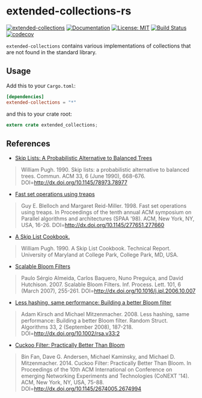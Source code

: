 # extended-collections-rs
[![extended-collections](http://meritbadge.herokuapp.com/extended-collections)](https://crates.io/crates/extended-collections)
[![Documentation](https://docs.rs/extended-collections/badge.svg)](https://docs.rs/extended-collections)
[![License: MIT](https://img.shields.io/badge/License-MIT-yellow.svg)](https://opensource.org/licenses/MIT)
[![Build Status](https://travis-ci.org/jeffrey-xiao/extended-collections-rs.svg?branch=master)](https://travis-ci.org/jeffrey-xiao/extended-collections-rs)
[![codecov](https://codecov.io/gh/jeffrey-xiao/extended-collections-rs/branch/master/graph/badge.svg)](https://codecov.io/gh/jeffrey-xiao/extended-collections-rs)

`extended-collections` contains various implementations of collections that are not found in the standard library.

## Usage
Add this to your `Cargo.toml`:
```toml
[dependencies]
extended-collections = "*"
```
and this to your crate root:
```rust
extern crate extended_collections;
```

## References
 - [Skip Lists: A Probabilistic Alternative to Balanced Trees](https://dl.acm.org/citation.cfm?id=78977)
 > William Pugh. 1990. Skip lists: a probabilistic alternative to balanced trees. Commun. ACM 33, 6 (June 1990), 668-676. DOI=http://dx.doi.org/10.1145/78973.78977
 - [Fast set operations using treaps](https://dl.acm.org/citation.cfm?id=277660)
 > Guy E. Blelloch and Margaret Reid-Miller. 1998. Fast set operations using treaps. In Proceedings of the tenth annual ACM symposium on Parallel algorithms and architectures (SPAA '98). ACM, New York, NY, USA, 16-26. DOI=http://dx.doi.org/10.1145/277651.277660
 - [A Skip List Cookbook.](https://dl.acm.org/citation.cfm?id=93711)
 > William Pugh. 1990. A Skip List Cookbook. Technical Report. University of Maryland at College Park, College Park, MD, USA.
 - [Scalable Bloom Filters](https://dl.acm.org/citation.cfm?id=1224501)
 > Paulo Sérgio Almeida, Carlos Baquero, Nuno Preguiça, and David Hutchison. 2007. Scalable Bloom Filters. Inf. Process. Lett. 101, 6 (March 2007), 255-261. DOI=http://dx.doi.org/10.1016/j.ipl.2006.10.007
 - [Less hashing, same performance: Building a better Bloom filter](https://dl.acm.org/citation.cfm?id=1400125)
 > Adam Kirsch and Michael Mitzenmacher. 2008. Less hashing, same performance: Building a better Bloom filter. Random Struct. Algorithms 33, 2 (September 2008), 187-218. DOI=http://dx.doi.org/10.1002/rsa.v33:2
 - [Cuckoo Filter: Practically Better Than Bloom](https://dl.acm.org/citation.cfm?id=2674994)
 > Bin Fan, Dave G. Andersen, Michael Kaminsky, and Michael D. Mitzenmacher. 2014. Cuckoo Filter: Practically Better Than Bloom. In Proceedings of the 10th ACM International on Conference on emerging Networking Experiments and Technologies (CoNEXT '14). ACM, New York, NY, USA, 75-88. DOI=http://dx.doi.org/10.1145/2674005.2674994
